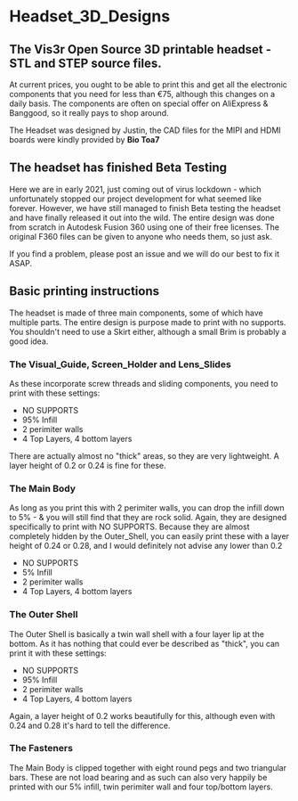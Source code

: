 # Headset_3D_Designs
## The Vis3r Open Source 3D printable headset - STL and STEP source files. 

At current prices, you ought to be able to print this and get all the electronic components that you need for less than €75, although this changes on a daily basis. The components are often on special offer on AliExpress & Banggood, so it really pays to shop around.

The Headset was designed by Justin, the CAD files for the MIPI and HDMI boards were kindly provided by **Bio Toa7**

## The headset has finished Beta Testing
Here we are in early 2021, just coming out of virus lockdown - which unfortunately stopped our project development for what seemed like forever. However, we have still managed to finish Beta testing the headset and have finally released it out into the wild. The entire design was done from scratch in Autodesk Fusion 360 using one of their free licenses. The original F360 files can be given to anyone who needs them, so just ask.


If you find a problem, please post an issue and we will do our best to fix it ASAP. 

## Basic printing instructions
The headset is made of three main components, some of which have multiple parts. The entire design is purpose made to print with no supports. You shouldn't need to use a Skirt either, although a small Brim is probably a good idea.

### The Visual_Guide, Screen_Holder and Lens_Slides
As these incorporate screw threads and sliding components, you need to print with these settings:

* NO SUPPORTS
* 95% Infill
* 2 perimiter walls
* 4 Top Layers, 4 bottom layers

There are actually almost no "thick" areas, so they are very lightweight. A layer height of 0.2 or 0.24 is fine for these.

### The Main Body
As long as you print this with 2 perimiter walls, you can drop the infill down to 5% - & you will still find that they are rock solid. Again, they are designed specifically to print with NO SUPPORTS. Because they are almost completely hidden by the Outer_Shell, you can easily print these with a layer height of  0.24 or 0.28, and I would definitely not advise any lower than 0.2

* NO SUPPORTS
* 5% Infill
* 2 perimiter walls
* 4 Top Layers, 4 bottom layers

### The Outer Shell
The Outer Shell is basically a twin wall shell with a four layer lip at the bottom. As it has nothing that could ever be described as "thick", you can print it with these settings:


* NO SUPPORTS
* 95% Infill
* 2 perimiter walls
* 4 Top Layers, 4 bottom layers

Again, a layer height of 0.2 works beautifully for this, although even with 0.24 and 0.28 it's hard to tell the difference. 

### The Fasteners
The Main Body is clipped together with eight round pegs and two triangular bars. These are not load bearing and as such can also very happily be printed with our 5% infill, twin perimiter wall and four top/bottom layers. 


